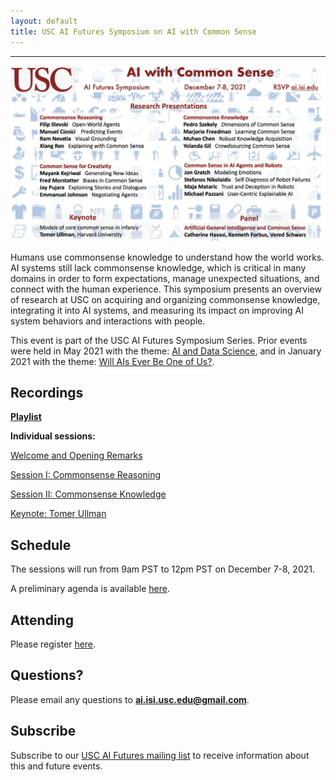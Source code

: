 ```yaml
---
layout: default
title: USC AI Futures Symposium on AI with Common Sense
---
```

---


<img src="images/common-sense-12.png" alt="common-sense-info" width="1000" />


Humans use commonsense knowledge to understand how the world works.  AI systems still lack commonsense knowledge, which is critical in many domains in order to form expectations, manage unexpected situations, and connect with the human experience. This symposium presents an overview of research at USC on acquiring and organizing commonsense knowledge, integrating it into AI systems, and measuring its impact on improving AI system behaviors and interactions with people.

This event is part of the USC AI Futures Symposium Series. Prior events were held in May 2021 with the theme: [AI and Data Science](https://www.isi.edu/events/ai-symposium/), and in January 2021 with the theme: [Will AIs Ever Be One of Us?](https://www.isi.edu/events/ai_symposium_2021).

## Recordings

<a href="https://www.youtube.com/playlist?list=PLknXvJJeEDaLtCMYo2-ggdfOPJKiZq89c"><b>Playlist</b></a>

**Individual sessions:**

<a href="https://youtu.be/JJ2a8Eleox0">Welcome and Opening Remarks</a>

<a href="https://youtu.be/h6sTdb1GD1g">Session I: Commonsense Reasoning</a>

<a href="https://youtu.be/YH6mft4NcYI">Session II: Commonsense Knowledge</a>

<a href="https://youtu.be/hbJskihE6AM">Keynote: Tomer Ullman</a>


## Schedule

The sessions will run from 9am PST to 12pm PST on December 7-8, 2021.

A preliminary agenda is available [here](https://isi-usc-edu.github.io/USC-CommonSense-Symposium/schedule).

## Attending

Please register [here](https://isi-usc-edu.github.io/USC-CommonSense-Symposium/register).

## Questions?

Please email any questions to **ai.isi.usc.edu@gmail.com**.

## Subscribe

Subscribe to our [USC AI Futures mailing list](https://mailman.isi.edu/mailman/listinfo/usc-ai-futures-events) to receive information about this and future events.
